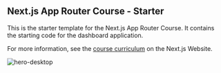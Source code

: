 ## Next.js App Router Course - Starter

This is the starter template for the Next.js App Router Course. It contains the starting code for the dashboard application.

For more information, see the [course curriculum](https://nextjs.org/learn) on the Next.js Website.


![hero-desktop](https://github.com/user-attachments/assets/f334d537-dac6-47c8-97bb-cc674f0e2fc3)
